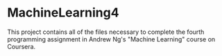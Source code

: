 # MachineLearning4
This project contains all of the files necessary to complete the fourth programming assignment in Andrew Ng's "Machine Learning" course on Coursera.
